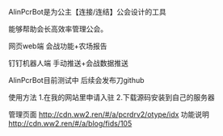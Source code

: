 AlinPcrBot是为公主【连接/连结】公会设计的工具

能够帮助会长高效率管理公会。



网页web端
会战功能+农场报告

钉钉机器人端
手动推送+会战数据推送


AlinPcrBot目前测试中 后续会发布刀github 

使用方法
1.在我的网站里申请入驻
2.下载源码安装到自己的服务器

管理页面
http://cdn.ww2.ren/#/a/pcrdrv2/otype/idx
功能说明
http://cdn.ww2.ren/#/a/blog/fids/105
